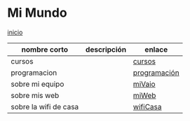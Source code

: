 #  Mi Mundo

[inicio](inicio.html)

| nombre corto   | descripción        |   enlace           |  
| ---------------| ------------------ | -------------------|  
| cursos         |                    | [cursos](cursos.html)|  
| programacion   |                    | [programación](programacion.html)|  
| sobre mi equipo|                    | [miVaio](miVaio.html)|  
| sobre mis web  |                    | [miWeb](miWeb.html)|  
| sobre la wifi de casa  |                    | [wifiCasa](wifiCasa.html)|  
